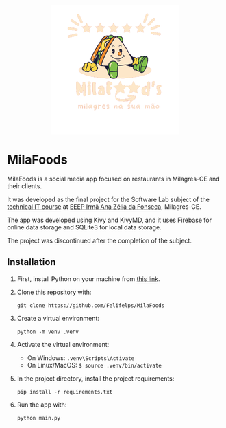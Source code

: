 <p align="center">
  <img src="https://github.com/Felifelps/MilaFoods/blob/main/views/data/logo.png" alt="Logo MilaFoods" width="300" height="300"/>
</p>

# MilaFoods

MilaFoods is a social media app focused on restaurants in Milagres-CE and their clients.

It was developed as the final project for the Software Lab subject of the [technical IT course](https://www.instagram.com/inforanazeliaoficial/) at [EEEP Irmã Ana Zélia da Fonseca](https://eeep-irma-ana-zelia.netlify.app), Milagres-CE.

The app was developed using Kivy and KivyMD, and it uses Firebase for online data storage and SQLite3 for local data storage.

The project was discontinued after the completion of the subject.

## Installation

1. First, install Python on your machine from [this link](https://www.python.org/downloads/).
2. Clone this repository with:

    ```shell
    git clone https://github.com/Felifelps/MilaFoods
    ```

3. Create a virtual environment:

    ```shell
    python -m venv .venv
    ```

4. Activate the virtual environment:
   - On Windows: `.venv\Scripts\Activate`
   - On Linux/MacOS: `$ source .venv/bin/activate`

5. In the project directory, install the project requirements:

    ```shell
    pip install -r requirements.txt
    ```

6. Run the app with:

    ```shell
    python main.py
    ```
